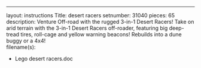 ---
layout: instructions
Title: desert racers
setnumber: 31040
pieces: 65
description: Venture Off-road with the rugged 3-in-1 Desert Racers! Take on arid terrain with the 3-in-1 Desert Racers off-roader, featuring big deep-tread tires, roll-cage and yellow warning beacons! Rebuilds into a dune buggy or a 4x4!  
filename(s): 
- Lego desert racers.doc